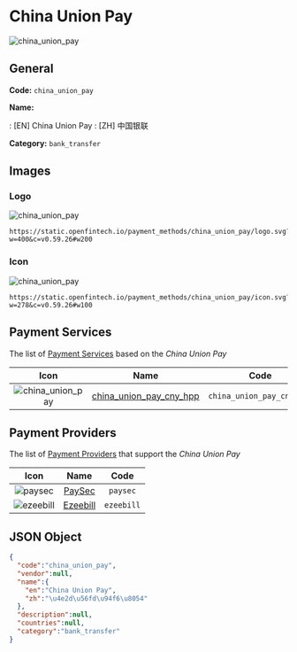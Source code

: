 
# China Union Pay 
![china_union_pay](https://static.openfintech.io/payment_methods/china_union_pay/logo.svg?w=400&c=v0.59.26#w200)  

## General 
**Code:** `china_union_pay` 
 
**Name:** 
 
:	[EN] China Union Pay 
:	[ZH] 中国银联 
 
**Category:** `bank_transfer` 
 

## Images 

### Logo 
![china_union_pay](https://static.openfintech.io/payment_methods/china_union_pay/logo.svg?w=400&c=v0.59.26#w200)  

```
https://static.openfintech.io/payment_methods/china_union_pay/logo.svg?w=400&c=v0.59.26#w200
```  

### Icon 
![china_union_pay](https://static.openfintech.io/payment_methods/china_union_pay/icon.svg?w=278&c=v0.59.26#w100)  

```
https://static.openfintech.io/payment_methods/china_union_pay/icon.svg?w=278&c=v0.59.26#w100
```  

## Payment Services 
 
The list of [Payment Services](/payment-services/) based on the _China Union Pay_ 

|Icon|Name|Code| 
|:---:|:---:|:---:| 
|![china_union_pay](https://static.openfintech.io/payment_methods/china_union_pay/icon.svg?w=278&c=v0.59.26#w100) |[china_union_pay_cny_hpp](/payment-services/china_union_pay_cny_hpp/)|`china_union_pay_cny_hpp`| 
 

## Payment Providers 
 
The list of [Payment Providers](/payment-providers/) that support the _China Union Pay_ 

|Icon|Name|Code| 
|:---:|:---:|:---:| 
|![paysec](https://static.openfintech.io/payment_providers/paysec/icon.png?w=278&c=v0.59.26#w100) |[PaySec](/payment-providers/paysec/)|`paysec`| 
|![ezeebill](https://static.openfintech.io/payment_providers/ezeebill/icon.svg?w=278&c=v0.59.26#w100) |[Ezeebill](/payment-providers/ezeebill/)|`ezeebill`| 
 

## JSON Object 

```json
{
  "code":"china_union_pay",
  "vendor":null,
  "name":{
    "en":"China Union Pay",
    "zh":"\u4e2d\u56fd\u94f6\u8054"
  },
  "description":null,
  "countries":null,
  "category":"bank_transfer"
}
```  

